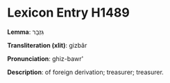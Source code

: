 # Lexicon Entry H1489

**Lemma**: גִּזְבָּר

**Transliteration (xlit)**: gizbâr

**Pronunciation**: ghiz-bawr'

**Description**:
of foreign derivation; treasurer; treasurer.
